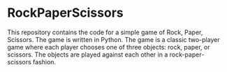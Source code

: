 # RockPaperScissors
This repository contains the code for a simple game of Rock, Paper, Scissors. The game is written in Python. The game is a classic two-player game where each player chooses one of three objects: rock, paper, or scissors. The objects are played against each other in a rock-paper-scissors fashion.
